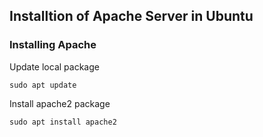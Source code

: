 ## Installtion of Apache Server in Ubuntu

### Installing Apache
Update local package
```console
sudo apt update
```
Install apache2 package
```console
sudo apt install apache2
```
